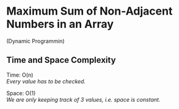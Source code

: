 # Maximum Sum of Non-Adjacent Numbers in an Array
(Dynamic Programmin)
## Time and Space Complexity
Time: O(n)<br>
*Every value has to be checked.*<br>

Space: O(1)<br>
*We are only keeping track of 3 values, i.e. space is constant.*


